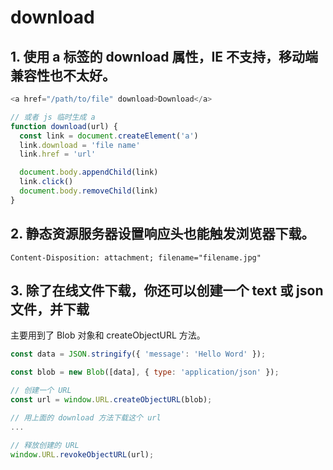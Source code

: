 # download
## 1. 使用 a 标签的 download 属性，IE 不支持，移动端兼容性也不太好。
```js
<a href="/path/to/file" download>Download</a>

// 或者 js 临时生成 a
function download(url) {
  const link = document.createElement('a')
  link.download = 'file name'
  link.href = 'url'

  document.body.appendChild(link)
  link.click()
  document.body.removeChild(link)
}
```


## 2. 静态资源服务器设置响应头也能触发浏览器下载。
```
Content-Disposition: attachment; filename="filename.jpg"
```

## 3. 除了在线文件下载，你还可以创建一个 text 或 json 文件，并下载
主要用到了 Blob 对象和 createObjectURL 方法。
```js
const data = JSON.stringify({ 'message': 'Hello Word' });

const blob = new Blob([data], { type: 'application/json' });

// 创建一个 URL
const url = window.URL.createObjectURL(blob);

// 用上面的 download 方法下载这个 url
...

// 释放创建的 URL
window.URL.revokeObjectURL(url);
```